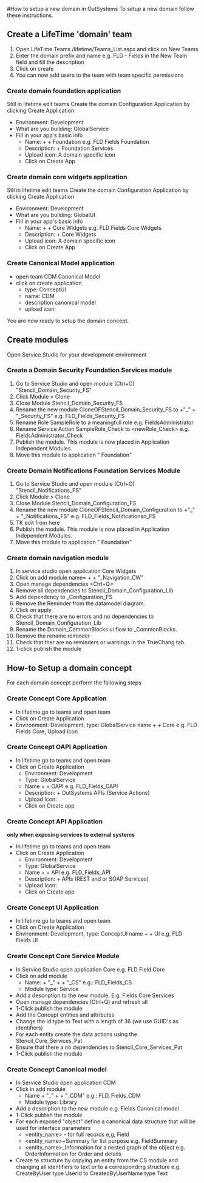 #How to setup a new domain in OutSystems
To setup a new domain follow these instructions.
## Create a LifeTime 'domain' team
1. Open LifeTime Teams <yourenvironment>/lifetime/Teams_List.aspx and click on New Teams
2. Enter the domain prefix and name e.g. FLD - Fields in the New Team field and fill the description
3. Click on create
4. You can now add users to the team with team specific permissions

### Create domain foundation application
Still in lifetime edit teams
Create the domain Configuration Application by clicking Create Application

- Environment: Development
- What are you building:  GlobalService
- Fill in your app's basic info
  - Name: <DomainPrefix> + <domainname> + Foundation e.g. FLD Fields Foundation
  - Description: <domainname> + Foundation Services
  - Upload icon: A domain specific icon
  - Click on Create App

### Create domain core widgets application
Stll in lifetime edit teams
Create the domain Configuration Application by clicking Create Application

- Environment: Development
- What are you building:  GlobalUI
- Fill in your app's basic info
  - Name: <DomainPrefix> + <domainname> + Core Widgets e.g. FLD Fields Core Widgets
  - Description: <domainname> + Core Widgets
  - Upload icon: A domain specific icon
  - Click on Create App

### Create Canonical Model application
- open team CDM Canonical Model
- click on create application
  - type: ConceptUI
  - name: CDM <domain>
  - description <domain> canonical model
  - upload icon: <domainicon>

You are now ready to setup the domain concept.

## Create modules
Open Service Studio for your development environment
### Create a Domain Security Foundation Services module
1. Go to Service Studio and open module (Ctrl+O) "Stencil_Domain_Security_FS"
2. Click Module > Clone
3. Close Module Stencil_Domain_Security_FS
4. Rename the new module CloneOFStencil_Domain_Security_FS to <domainprefix> +"_" <domain> + "_Security_FS" e.g. FLD_Fields_Security_FS
5. Rename Role SampleRole to a meaningfull role e.g. FieldsAdministrator
6. Rename Service Action SampleRole_Check to <newRole_Check> e.g. FieldsAdministrator_Check
7. Publish the module. This module is now placed in Application Independent Modules.
8. Move this module to application "<domain> Foundation"

### Create Domain Notifications Foundation Services Module
1. Go to Service Studio and open module (Ctrl+O) "Stencil_Notifications_FS"
2. Click Module > Clone
3. Close Module Stencil_Domain_Configuration_FS
4. Rename the new module CloneOFStencil_Domain_Configuration to <domainprefix> +"_" <domain> + "_Notifications_FS" e.g. FLD_Fields_Notificationsn_FS
5. TK edit from here
7. Publish the module. This module is now placed in Application Independent Modules.
8. Move this module to application "<domain> Foundation"

### Create domain navigation module
1. In service studio open application <domain> Core Widgets
2. Click on add module name=<domainprefix> + <domain> + "_Navigation_CW"
3. Open manage dependencies <Ctrl+Q>
4. Remove all dependencies to Stencil_Domain_Configuration_Lib
5. Add dependency to <domain>_Configuration_FS
6. Remove the Reminder from the datamodel diagram.
7. Click on apply
8. Check that there are no errors and no dependencies to Stencil_Domain_Configuration_Lib
9. Rename the Domain_CommonBlocks ui flow to <domain>_CommonBlocks.
10. Remove the rename reminder
11. Check that ther are no reminders or warnings in the TrueChang tab.
10. 1-click publish the module

## How-to Setup a domain concept
For each domain concept perform the following steps

### Create Concept Core Application
- In lifetime go to teams and open <yourdomain> team
- Click on Create Application
- Environment: Development, type: GlobalService name <domainprefix> +<concept> + Core e.g. FLD Fields Core, Upload Icon <your domain concept icon>

### Create Concept OAPI Application
- In lifetime go to teams and open <yourdomain> team
- Click on Create Application
  - Environment: Development
  - Type: GlobalService
  - Name <domainprefix> +<concept> + OAPI e.g. FLD_Fields_OAPI
  - Description: <domain> + <concept> OutSystems APIs (Service Actions)
  - Upload Icon: <your domain concept icon>
  - Click on Create app

### <optional> Create Concept API Application
**only when exposing services to external systems**

- In lifetime go to teams and open <yourdomain> team
- Click on Create Application
  - Environment: Development
  - Type: GlobalService
  - Name <domainprefix> +<concept> + API e.g. FLD_Fields_API
  - Description: <domain> + <concept> APIs (REST and or SOAP Services)
  - Upload Icon: <your domain concept icon>
  - Click on Create app

### Create Concept UI Application
- In lifetime go to teams and open <yourdomain> team
- Click on Create Application
- Environment: Development, type: ConceptUI name <domainprefix> +<concept> + UI e.g. FLD Fields UI

### Create Concept Core Service Module
- In Service Studio open application <domainprefix> <concept> Core e.g. FLD Field Core
- Click on add module
  - Name: <DomainPrefix> + "_" + <concept> + "_CS" e.g.: FLD_Fields_CS
  - Module type: Service
- Add a description to the new module. E.g. Fields Core Services
- Open manage dependencies (Ctrl+Q) and refresh all
- 1-Click publish the module
- Add the Concept entities and attributes
- Change the Id type to Text with a length of 36 (we use GUID's as identifiers)
- For each entity create the data actions using the Stencil_Core_Services_Pat
- Ensure that there a no dependencies to Stencil_Core_Services_Pat
- 1-Click publish the module

### Create Concept Canonical model
- In Service Studio open application CDM <domainname>
- Click in add module
    - Name <domainprefix> + "_" + <concept> + "_CDM" e.g.: FLD_Fields_CDM
    - Module type: Library
- Add a description to the new module e.g. Fields Canonical model
- 1-Click publish the module
- For each exposed "object" define a canonical data structure that will be used for interface parameters
  - <entity_name> - for full records e,g, Field
  - <entity_name>+Summary for list purpose e.g. FieldSummary
  - <entity_name>_Information for a nested graph of the object e.g. OrderInformation for Order and details
- Create te structure by copying an entity from the CS module and changing all identifiers to text or to a corresponding structure e.g. CreateByUser type UserId to CreatedByUserName type Text
